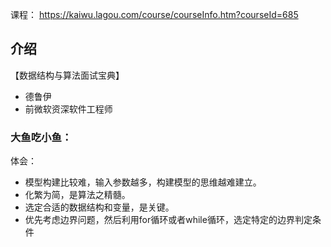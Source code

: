 课程：
https://kaiwu.lagou.com/course/courseInfo.htm?courseId=685

## 介绍

【数据结构与算法面试宝典】

- 德鲁伊
- 前微软资深软件工程师

### 大鱼吃小鱼：

体会：

- 模型构建比较难，输入参数越多，构建模型的思维越难建立。
- 化繁为简，是算法之精髓。
- 选定合适的数据结构和变量，是关键。
- 优先考虑边界问题，然后利用for循环或者while循环，选定特定的边界判定条件
